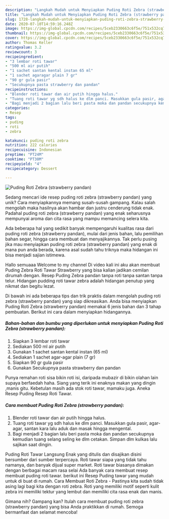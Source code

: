 ```yaml
---
description: "Langkah Mudah untuk Menyiapkan Puding Roti Zebra (strawberry pandan), Lezat"
title: "Langkah Mudah untuk Menyiapkan Puding Roti Zebra (strawberry pandan), Lezat"
slug: 1728-langkah-mudah-untuk-menyiapkan-puding-roti-zebra-strawberry-pandan-lezat
date: 2020-07-10T14:59:16.248Z
image: https://img-global.cpcdn.com/recipes/5ceb2330663c6f5e/751x532cq70/puding-roti-zebra-strawberry-pandan-foto-resep-utama.jpg
thumbnail: https://img-global.cpcdn.com/recipes/5ceb2330663c6f5e/751x532cq70/puding-roti-zebra-strawberry-pandan-foto-resep-utama.jpg
cover: https://img-global.cpcdn.com/recipes/5ceb2330663c6f5e/751x532cq70/puding-roti-zebra-strawberry-pandan-foto-resep-utama.jpg
author: Thomas Keller
ratingvalue: 3.2
reviewcount: 3
recipeingredient:
- "3 lembar roti tawar"
- "500 ml air putih"
- "1 sachet santan kental instan 65 ml"
- "1 sachet agaragar plain 7 gr"
- "90 gr gula pasir"
- "Secukupnya pasta strawberry dan pandan"
recipeinstructions:
- "Blender roti tawar dan air putih hingga halus."
- "Tuang roti tawar yg sdh halus ke dlm panci. Masukkan gula pasir, agar-agar, santan kara lalu aduk dan masak hingga mengental."
- "Bagi menjadi 2 bagian lalu beri pasta moka dan pandan secukupnya kemudian tuang selang seling ke dlm cetakan. Simpan dlm kulkas lalu sajikan saat dingin."
categories:
- Resep
tags:
- puding
- roti
- zebra

katakunci: puding roti zebra 
nutrition: 222 calories
recipecuisine: Indonesian
preptime: "PT24M"
cooktime: "PT30M"
recipeyield: "4"
recipecategory: Dessert

---
```



![Puding Roti Zebra (strawberry pandan)](https://img-global.cpcdn.com/recipes/5ceb2330663c6f5e/751x532cq70/puding-roti-zebra-strawberry-pandan-foto-resep-utama.jpg)

Sedang mencari ide resep puding roti zebra (strawberry pandan) yang unik? Cara menyiapkannya memang susah-susah gampang. Kalau salah mengolah maka hasilnya akan hambar dan justru cenderung tidak enak. Padahal puding roti zebra (strawberry pandan) yang enak seharusnya mempunyai aroma dan cita rasa yang mampu memancing selera kita.

Ada beberapa hal yang sedikit banyak mempengaruhi kualitas rasa dari puding roti zebra (strawberry pandan), mulai dari jenis bahan, lalu pemilihan bahan segar, hingga cara membuat dan menyajikannya. Tak perlu pusing jika mau menyiapkan puding roti zebra (strawberry pandan) yang enak di mana pun anda berada, karena asal sudah tahu triknya maka hidangan ini bisa menjadi sajian istimewa.

Hallo semuaaa Welcome to my channel Di video kali ini aku akan membuat Puding Zebra Roti Tawar Strawberry yang bisa kalian jadikan cemilan dirumah dengan. Resep Puding Zebra pandan tanpa roti tanpa santan tanpa telur. Hidangan pudding roti tawar zebra adalah hidangan penutup yang nikmat dan begitu lezat.


Di bawah ini ada beberapa tips dan trik praktis dalam mengolah puding roti zebra (strawberry pandan) yang siap dikreasikan. Anda bisa menyiapkan Puding Roti Zebra (strawberry pandan) memakai 6 jenis bahan dan 3 tahap pembuatan. Berikut ini cara dalam menyiapkan hidangannya.

<!--inarticleads1-->

##### Bahan-bahan dan bumbu yang diperlukan untuk menyiapkan Puding Roti Zebra (strawberry pandan):

1. Siapkan 3 lembar roti tawar
1. Sediakan 500 ml air putih
1. Gunakan 1 sachet santan kental instan (65 ml)
1. Sediakan 1 sachet agar-agar plain (7 gr)
1. Siapkan 90 gr gula pasir
1. Gunakan Secukupnya pasta strawberry dan pandan


Punya remahan roti sisa bikin roti isi, daripada mubazir di bikin olahan lain supaya berfaedah haha. Siang yang terik ini enaknya makan yang dingin ,manis gitu. Kebetulan masih ada stok roti tawar, mamaku juga. Aneka Resep Puding Resep Roti Tawar. 

<!--inarticleads2-->

##### Cara membuat Puding Roti Zebra (strawberry pandan):

1. Blender roti tawar dan air putih hingga halus.
1. Tuang roti tawar yg sdh halus ke dlm panci. Masukkan gula pasir, agar-agar, santan kara lalu aduk dan masak hingga mengental.
1. Bagi menjadi 2 bagian lalu beri pasta moka dan pandan secukupnya kemudian tuang selang seling ke dlm cetakan. Simpan dlm kulkas lalu sajikan saat dingin.


Puding Roti Tawar Langsung Enak yang ditulis dan disajikan disini bersumber dari sumber terpercaya. Roti tawar siapa yang tidak tahu namanya, dan banyak dijual super market. Roti tawar biasanya dimakan dengan berbagai macam rasa selai Ada banyak cara membuat resep membuat puding roti tawar. berikut ini Resep Puding tawar yang mudah untuk di buat di rumah. Cara Membuat Roti Zebra - Pastinya kita sudah tidak asing lagi bagi kita dengan roti zebra. Roti yang memiliki motif seperti kulit zebra ini memiliki tektur yang lembut dan memiliki cita rasa enak dan manis. 

Gimana nih? Gampang kan? Itulah cara membuat puding roti zebra (strawberry pandan) yang bisa Anda praktikkan di rumah. Semoga bermanfaat dan selamat mencoba!
